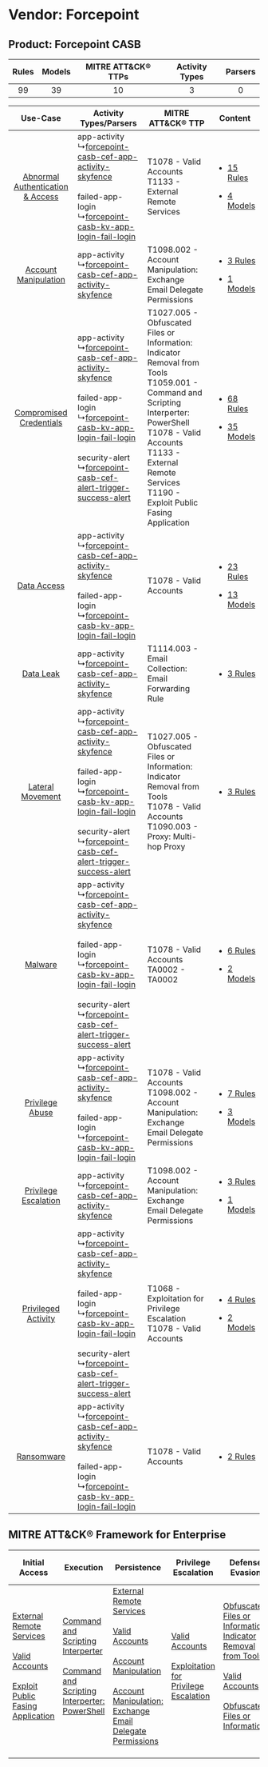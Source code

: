 Vendor: Forcepoint
==================
Product: Forcepoint CASB
------------------------
| Rules | Models | MITRE ATT&CK® TTPs | Activity Types | Parsers |
|:-----:|:------:|:------------------:|:--------------:|:-------:|
|  99   |   39   |         10         |       3        |    0    |

|    Use-Case    | Activity Types/Parsers    | MITRE ATT&CK® TTP    | Content    |
|:----:| ---- | ---- | ---- |
| [Abnormal Authentication & Access](../../../UseCases/uc_abnormal_authentication_&_access.md) |  app-activity<br> ↳[forcepoint-casb-cef-app-activity-skyfence](Ps/pC_forcepointcasbcefappactivityskyfence.md)<br><br> failed-app-login<br> ↳[forcepoint-casb-kv-app-login-fail-login](Ps/pC_forcepointcasbkvapploginfaillogin.md)<br>    | T1078 - Valid Accounts<br>T1133 - External Remote Services<br>    | [<ul><li>15 Rules</li></ul><ul><li>4 Models</li></ul>](RM/r_m_forcepoint_forcepoint_casb_Abnormal_Authentication_&_Access.md) |
|    [Account Manipulation](../../../UseCases/uc_account_manipulation.md)    |  app-activity<br> ↳[forcepoint-casb-cef-app-activity-skyfence](Ps/pC_forcepointcasbcefappactivityskyfence.md)<br>    | T1098.002 - Account Manipulation: Exchange Email Delegate Permissions<br>    | [<ul><li>3 Rules</li></ul><ul><li>1 Models</li></ul>](RM/r_m_forcepoint_forcepoint_casb_Account_Manipulation.md)    |
|          [Compromised Credentials](../../../UseCases/uc_compromised_credentials.md)          |  app-activity<br> ↳[forcepoint-casb-cef-app-activity-skyfence](Ps/pC_forcepointcasbcefappactivityskyfence.md)<br><br> failed-app-login<br> ↳[forcepoint-casb-kv-app-login-fail-login](Ps/pC_forcepointcasbkvapploginfaillogin.md)<br><br> security-alert<br> ↳[forcepoint-casb-cef-alert-trigger-success-alert](Ps/pC_forcepointcasbcefalerttriggersuccessalert.md)<br> | T1027.005 - Obfuscated Files or Information: Indicator Removal from Tools<br>T1059.001 - Command and Scripting Interperter: PowerShell<br>T1078 - Valid Accounts<br>T1133 - External Remote Services<br>T1190 - Exploit Public Fasing Application<br> | [<ul><li>68 Rules</li></ul><ul><li>35 Models</li></ul>](RM/r_m_forcepoint_forcepoint_casb_Compromised_Credentials.md)         |
|    [Data Access](../../../UseCases/uc_data_access.md)    |  app-activity<br> ↳[forcepoint-casb-cef-app-activity-skyfence](Ps/pC_forcepointcasbcefappactivityskyfence.md)<br><br> failed-app-login<br> ↳[forcepoint-casb-kv-app-login-fail-login](Ps/pC_forcepointcasbkvapploginfaillogin.md)<br>    | T1078 - Valid Accounts<br>    | [<ul><li>23 Rules</li></ul><ul><li>13 Models</li></ul>](RM/r_m_forcepoint_forcepoint_casb_Data_Access.md)    |
|    [Data Leak](../../../UseCases/uc_data_leak.md)    |  app-activity<br> ↳[forcepoint-casb-cef-app-activity-skyfence](Ps/pC_forcepointcasbcefappactivityskyfence.md)<br>    | T1114.003 - Email Collection: Email Forwarding Rule<br>    | [<ul><li>3 Rules</li></ul>](RM/r_m_forcepoint_forcepoint_casb_Data_Leak.md)    |
|    [Lateral Movement](../../../UseCases/uc_lateral_movement.md)    |  app-activity<br> ↳[forcepoint-casb-cef-app-activity-skyfence](Ps/pC_forcepointcasbcefappactivityskyfence.md)<br><br> failed-app-login<br> ↳[forcepoint-casb-kv-app-login-fail-login](Ps/pC_forcepointcasbkvapploginfaillogin.md)<br><br> security-alert<br> ↳[forcepoint-casb-cef-alert-trigger-success-alert](Ps/pC_forcepointcasbcefalerttriggersuccessalert.md)<br> | T1027.005 - Obfuscated Files or Information: Indicator Removal from Tools<br>T1078 - Valid Accounts<br>T1090.003 - Proxy: Multi-hop Proxy<br>    | [<ul><li>3 Rules</li></ul>](RM/r_m_forcepoint_forcepoint_casb_Lateral_Movement.md)    |
|    [Malware](../../../UseCases/uc_malware.md)    |  app-activity<br> ↳[forcepoint-casb-cef-app-activity-skyfence](Ps/pC_forcepointcasbcefappactivityskyfence.md)<br><br> failed-app-login<br> ↳[forcepoint-casb-kv-app-login-fail-login](Ps/pC_forcepointcasbkvapploginfaillogin.md)<br><br> security-alert<br> ↳[forcepoint-casb-cef-alert-trigger-success-alert](Ps/pC_forcepointcasbcefalerttriggersuccessalert.md)<br> | T1078 - Valid Accounts<br>TA0002 - TA0002<br>    | [<ul><li>6 Rules</li></ul><ul><li>2 Models</li></ul>](RM/r_m_forcepoint_forcepoint_casb_Malware.md)    |
|    [Privilege Abuse](../../../UseCases/uc_privilege_abuse.md)    |  app-activity<br> ↳[forcepoint-casb-cef-app-activity-skyfence](Ps/pC_forcepointcasbcefappactivityskyfence.md)<br><br> failed-app-login<br> ↳[forcepoint-casb-kv-app-login-fail-login](Ps/pC_forcepointcasbkvapploginfaillogin.md)<br>    | T1078 - Valid Accounts<br>T1098.002 - Account Manipulation: Exchange Email Delegate Permissions<br>    | [<ul><li>7 Rules</li></ul><ul><li>3 Models</li></ul>](RM/r_m_forcepoint_forcepoint_casb_Privilege_Abuse.md)    |
|    [Privilege Escalation](../../../UseCases/uc_privilege_escalation.md)    |  app-activity<br> ↳[forcepoint-casb-cef-app-activity-skyfence](Ps/pC_forcepointcasbcefappactivityskyfence.md)<br>    | T1098.002 - Account Manipulation: Exchange Email Delegate Permissions<br>    | [<ul><li>3 Rules</li></ul><ul><li>1 Models</li></ul>](RM/r_m_forcepoint_forcepoint_casb_Privilege_Escalation.md)    |
|    [Privileged Activity](../../../UseCases/uc_privileged_activity.md)    |  app-activity<br> ↳[forcepoint-casb-cef-app-activity-skyfence](Ps/pC_forcepointcasbcefappactivityskyfence.md)<br><br> failed-app-login<br> ↳[forcepoint-casb-kv-app-login-fail-login](Ps/pC_forcepointcasbkvapploginfaillogin.md)<br><br> security-alert<br> ↳[forcepoint-casb-cef-alert-trigger-success-alert](Ps/pC_forcepointcasbcefalerttriggersuccessalert.md)<br> | T1068 - Exploitation for Privilege Escalation<br>T1078 - Valid Accounts<br>    | [<ul><li>4 Rules</li></ul><ul><li>2 Models</li></ul>](RM/r_m_forcepoint_forcepoint_casb_Privileged_Activity.md)    |
|    [Ransomware](../../../UseCases/uc_ransomware.md)    |  app-activity<br> ↳[forcepoint-casb-cef-app-activity-skyfence](Ps/pC_forcepointcasbcefappactivityskyfence.md)<br><br> failed-app-login<br> ↳[forcepoint-casb-kv-app-login-fail-login](Ps/pC_forcepointcasbkvapploginfaillogin.md)<br>    | T1078 - Valid Accounts<br>    | [<ul><li>2 Rules</li></ul>](RM/r_m_forcepoint_forcepoint_casb_Ransomware.md)    |

MITRE ATT&CK® Framework for Enterprise
--------------------------------------
| Initial Access                                                                                                                                                                                                                         | Execution                                                                                                                                                                                    | Persistence                                                                                                                                                                                                                                                                                                                                 | Privilege Escalation                                                                                                                                          | Defense Evasion                                                                                                                                                                                                                                                               | Credential Access | Discovery | Lateral Movement | Collection                                                                                                                                                            | Command and Control                                                                                                                       | Exfiltration | Impact |
| -------------------------------------------------------------------------------------------------------------------------------------------------------------------------------------------------------------------------------------- | -------------------------------------------------------------------------------------------------------------------------------------------------------------------------------------------- | ------------------------------------------------------------------------------------------------------------------------------------------------------------------------------------------------------------------------------------------------------------------------------------------------------------------------------------------- | ------------------------------------------------------------------------------------------------------------------------------------------------------------- | ----------------------------------------------------------------------------------------------------------------------------------------------------------------------------------------------------------------------------------------------------------------------------- | ----------------- | --------- | ---------------- | --------------------------------------------------------------------------------------------------------------------------------------------------------------------- | ----------------------------------------------------------------------------------------------------------------------------------------- | ------------ | ------ |
| [External Remote Services](https://attack.mitre.org/techniques/T1133)<br><br>[Valid Accounts](https://attack.mitre.org/techniques/T1078)<br><br>[Exploit Public Fasing Application](https://attack.mitre.org/techniques/T1190)<br><br> | [Command and Scripting Interperter](https://attack.mitre.org/techniques/T1059)<br><br>[Command and Scripting Interperter: PowerShell](https://attack.mitre.org/techniques/T1059/001)<br><br> | [External Remote Services](https://attack.mitre.org/techniques/T1133)<br><br>[Valid Accounts](https://attack.mitre.org/techniques/T1078)<br><br>[Account Manipulation](https://attack.mitre.org/techniques/T1098)<br><br>[Account Manipulation: Exchange Email Delegate Permissions](https://attack.mitre.org/techniques/T1098/002)<br><br> | [Valid Accounts](https://attack.mitre.org/techniques/T1078)<br><br>[Exploitation for Privilege Escalation](https://attack.mitre.org/techniques/T1068)<br><br> | [Obfuscated Files or Information: Indicator Removal from Tools](https://attack.mitre.org/techniques/T1027/005)<br><br>[Valid Accounts](https://attack.mitre.org/techniques/T1078)<br><br>[Obfuscated Files or Information](https://attack.mitre.org/techniques/T1027)<br><br> |                   |           |                  | [Email Collection](https://attack.mitre.org/techniques/T1114)<br><br>[Email Collection: Email Forwarding Rule](https://attack.mitre.org/techniques/T1114/003)<br><br> | [Proxy: Multi-hop Proxy](https://attack.mitre.org/techniques/T1090/003)<br><br>[Proxy](https://attack.mitre.org/techniques/T1090)<br><br> |              |        |